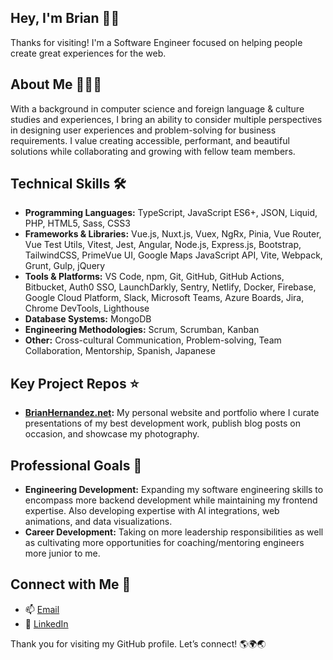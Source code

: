 ## Hey, I'm Brian 👋🏼
Thanks for visiting!  I'm a Software Engineer focused on helping people create great experiences for the web.

## About Me 👨🏻‍💻
With a background in computer science and foreign language & culture studies and experiences, I bring an ability to consider multiple perspectives in designing user experiences and problem-solving for business requirements.  I value creating accessible, performant, and beautiful solutions while collaborating and growing with fellow team members.

## Technical Skills 🛠️
- **Programming Languages:** TypeScript, JavaScript ES6+, JSON, Liquid, PHP, HTML5, Sass, CSS3
- **Frameworks & Libraries:** Vue.js, Nuxt.js, Vuex, NgRx, Pinia, Vue Router, Vue Test Utils, Vitest, Jest, Angular, Node.js, Express.js, Bootstrap, TailwindCSS, PrimeVue UI, Google Maps JavaScript API, Vite, Webpack, Grunt, Gulp, jQuery
- **Tools & Platforms:** VS Code, npm, Git, GitHub, GitHub Actions, Bitbucket, Auth0 SSO, LaunchDarkly, Sentry, Netlify, Docker, Firebase, Google Cloud Platform, Slack, Microsoft Teams, Azure Boards, Jira, Chrome DevTools, Lighthouse
- **Database Systems:** MongoDB
- **Engineering Methodologies:** Scrum, Scrumban, Kanban
- **Other:** Cross-cultural Communication, Problem-solving, Team Collaboration, Mentorship, Spanish, Japanese

## Key Project Repos ⭐️
- **[BrianHernandez.net](https://github.com/brianhernandez/brian-hernandez-site):** My personal website and portfolio where I curate presentations of my best development work, publish blog posts on occasion, and showcase my photography.

## Professional Goals 🚀
- **Engineering Development:** Expanding my software engineering skills to encompass more backend development while maintaining my frontend expertise.  Also developing expertise with AI integrations, web animations, and data visualizations.
- **Career Development:** Taking on more leadership responsibilities as well as cultivating more opportunities for coaching/mentoring engineers more junior to me.

## Connect with Me 🤝
- 📫 [Email](mailto:brian.hernandez@gmail.com)
- 🔗 [LinkedIn](https://linkedin.com/in/brianehernandez)

Thank you for visiting my GitHub profile.  Let’s connect! 🌎🌍🌏

<!--
- **Data, Animations, & AI:** D3.js, GSAP...

## Other Skills 📸
Cross-cultural Communication, Problem-solving, Team Collaboration, Mentorship, Spanish, Japanese
## Leadership & Advocacy 🌟

**brianhernandez/brianhernandez** is a ✨ _special_ ✨ repository because its `README.md` (this file) appears on your GitHub profile.

Here are some ideas to get you started:

- 🔭 I’m currently working on ...
- 🌱 I’m currently learning ...
- 👯 I’m looking to collaborate on ...
- 🤔 I’m looking for help with ...
- 💬 Ask me about ...
- 📫 How to reach me: ...
- 😄 Pronouns: ...
- ⚡ Fun fact: ...
-->
